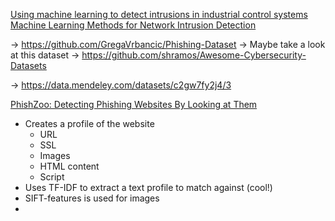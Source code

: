 [Using machine learning to detect intrusions in industrial control systems](https://www.duo.uio.no/bitstream/handle/10852/96722/1/Master-Thesis-Jacob-Nicolai-Larsen.pdf)
[Machine Learning Methods for Network Intrusion Detection](https://www.researchgate.net/publication/327550168_Machine_Learning_Methods_for_Network_Intrusion_Detection)

-> https://github.com/GregaVrbancic/Phishing-Dataset
    -> Maybe take a look at this dataset
-> https://github.com/shramos/Awesome-Cybersecurity-Datasets

-> https://data.mendeley.com/datasets/c2gw7fy2j4/3

[PhishZoo: Detecting Phishing Websites By Looking at Them](https://www1.icsi.berkeley.edu/~sadia/papers/phishzoo-icsc_final.pdf)
- Creates a profile of the website
    - URL
    - SSL
    - Images
    - HTML content
    - Script
- Uses TF-IDF to extract a text profile to match against (cool!)
- SIFT-features is used for images
- 

